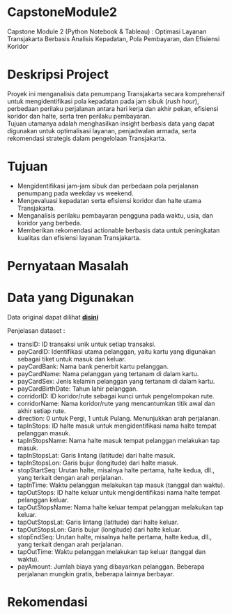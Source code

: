# CapstoneModule2
Capstone Module 2 (Python Notebook & Tableau) : Optimasi Layanan Transjakarta Berbasis Analisis Kepadatan, Pola Pembayaran, dan Efisiensi Koridor

# Deskripsi Project
Proyek ini menganalisis data penumpang Transjakarta secara komprehensif untuk mengidentifikasi pola kepadatan pada jam sibuk (_rush hour_), perbedaan perilaku perjalanan antara hari kerja dan akhir pekan, efisiensi koridor dan halte, serta tren perilaku pembayaran.  
Tujuan utamanya adalah menghasilkan insight berbasis data yang dapat digunakan untuk optimalisasi layanan, penjadwalan armada, serta rekomendasi strategis dalam pengelolaan Transjakarta.

# Tujuan 
- Mengidentifikasi jam-jam sibuk dan perbedaan pola perjalanan penumpang pada weekday vs weekend.
- Mengevaluasi kepadatan serta efisiensi koridor dan halte utama Transjakarta.
- Menganalisis perilaku pembayaran pengguna pada waktu, usia, dan koridor yang berbeda.
- Memberikan rekomendasi actionable berbasis data untuk peningkatan kualitas dan efisiensi layanan Transjakarta.

# Pernyataan Masalah

# Data yang Digunakan
Data original dapat dilihat **[disini](https://drive.google.com/drive/folders/1S04hk5uHfHYe6J1S6fVqDunuja1Lk1Lo)**

Penjelasan dataset :

- transID: ID transaksi unik untuk setiap transaksi.
- payCardID: Identifikasi utama pelanggan, yaitu kartu yang digunakan sebagai tiket untuk masuk dan keluar.
- payCardBank: Nama bank penerbit kartu pelanggan.
- payCardName: Nama pelanggan yang tertanam di dalam kartu.
- payCardSex: Jenis kelamin pelanggan yang tertanam di dalam kartu.
- payCardBirthDate: Tahun lahir pelanggan.
- corridorID: ID koridor/rute sebagai kunci untuk pengelompokan rute.
- corridorName: Nama koridor/rute yang mencantumkan titik awal dan akhir setiap rute.
- direction: 0 untuk Pergi, 1 untuk Pulang. Menunjukkan arah perjalanan.
- tapInStops: ID halte masuk untuk mengidentifikasi nama halte tempat pelanggan masuk.
- tapInStopsName: Nama halte masuk tempat pelanggan melakukan tap masuk.
- tapInStopsLat: Garis lintang (latitude) dari halte masuk.
- tapInStopsLon: Garis bujur (longitude) dari halte masuk.
- stopStartSeq: Urutan halte, misalnya halte pertama, halte kedua, dll., yang terkait dengan arah perjalanan.
- tapInTime: Waktu pelanggan melakukan tap masuk (tanggal dan waktu).
- tapOutStops: ID halte keluar untuk mengidentifikasi nama halte tempat pelanggan keluar.
- tapOutStopsName: Nama halte keluar tempat pelanggan melakukan tap keluar.
- tapOutStopsLat: Garis lintang (latitude) dari halte keluar.
- tapOutStopsLon: Garis bujur (longitude) dari halte keluar.
- stopEndSeq: Urutan halte, misalnya halte pertama, halte kedua, dll., yang terkait dengan arah perjalanan.
- tapOutTime: Waktu pelanggan melakukan tap keluar (tanggal dan waktu).
- payAmount: Jumlah biaya yang dibayarkan pelanggan. Beberapa perjalanan mungkin gratis, beberapa lainnya berbayar.

# Rekomendasi
